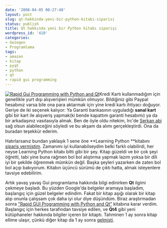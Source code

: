 ```yaml
---
date: '2008-04-05 00:27:48'
layout: post
slug: qt-hakkinda-yeni-bir-python-kitabi-siparisi
status: publish
title: Qt hakkında yeni bir Python kitabı siparişi
wordpress_id: '410'
categories:
- Gezegen
- Programlama
tags:
- amazon
- kitap
- pyqt
- python
- qt
- rapid gui programming
---
```


[![Rapid Gui Programming with Python and Qt](http://blog.arsln.org/image/rapid_python.jpg)](http://blog.arsln.org/image/rapid_python.jpg)Kredi Kartı kullanmadığım için genellikle yurt dışı alışverişleri mümkün olmuyor. Bildiğiniz gibi Paypal hesabınız varsa bile ona para aktarmak için yine kredi kartı ihtiyacı doğuyor. Geriye de iki seçenek kalıyor: Ya Garanti bankasının uyguladığı **sanal kart** gibi bir kart ile alışveriş yapmak(ki bende kapattım garanti hesabımı) ya da bir arkadaşınız vasıtasıyla almak. Ben de öyle oldu nitekim, Irc'de [Serkan abi](http://www.heartsmagic.net/) sağ olsun alabileceğini söyledi ve bu akşam da alımı gerçekleştirdi. Ona da buradan teşekkür ederim. 

Hatırlarsanız bundan yaklaşık 1 sene öne **Learning Python **kitabını [sipariş vermiştim](http://blog.arsln.org/python-ogrenmek-icin-engel-kalmadi-artik/).  Zamanımı iyi kullanabilseydim belki farklı olabilirdi, her neyse Learning Python kitabı bitti gibi bir şey. Kitap güzeldi ve bir çok şeyi öğretti, tabi yine buna rağmen bol bol alıştırma yapmak lazım yoksa bir dili iyi bir şekilde öğrenmek mümkün değil. Başka şeyleri yazarken de zaten bol bol açıp bakıyorum. Kitabın üçüncü sürümü de çıktı hatta, almak isteyenlere tavsiye edebilirim. 

Artık yavaş yavaş Gui programlama hakkında bilgi edinirken **Qt** ilgimi çekmeye başladı. Bu yüzden Google'da belgeler aramaya başladım, başlangıç için güzel belgeler edindim. Fakat bir kitap aşığı olarak bir kitap alıp onunla çalışsam çok daha iyi olur diye düşündüm. Biraz araştırmadan sonra ["Rapid GUI Programming with Python and Qt"](http://www.amazon.com/Programming-Python-Prentice-Software-Development/dp/0132354187) kitabına karar verdim. Başlangıç için herkes tarafından tavsiye edilen, ve **Qt4** gibi yeni kütüphaneler hakkında bilgiler içeren bir kitaptı. Tahminen 1 ay sonra kitap ellime ulaşır, çünkü diğer kitap da 1 ay sonra [gelmişti](http://blog.arsln.org/python-kitabim-geldi-bu-sabah/). 

